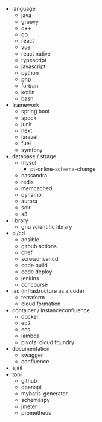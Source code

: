 - language
  - java
  - groovy
  - c++
  - go
  - react
  - vue
  - react native
  - typescript
  - javascript
  - python
  - php
  - fortran
  - kotlin
  - bash
- framework
  - spring boot
  - spock
  - junit
  - next
  - laravel
  - fuel
  - symfony
- database / strage
  - mysql
    - pt-online-schema-change
  - cassandra
  - redis
  - memcached
  - dynamo
  - aurora
  - solr
  - s3
- library
  - gnu scientific library
- ci/cd
  - ansible
  - github actions
  - chef
  - screwdriver.cd
  - code build
  - code deploy
  - jenkins
  - concourse
- iac (infrastructure as a code)
  - terraform
  - cloud formation
- container / instanceconfluence
  - docker
  - ec2
  - ecs
  - lambda
  - pivotal cloud foundry
- documentation
  - swagger
  - confluence
- ajail
- tool
  - github
  - openapi
  - mybatis-generator
  - schemaspy
  - jmeter
  - prometheus
  